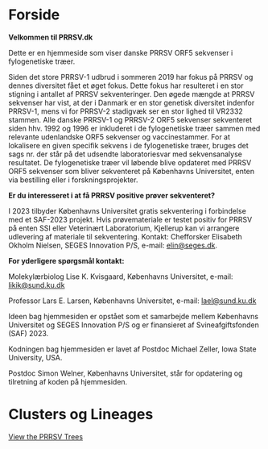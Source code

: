 # Forside

**Velkommen til PRRSV.dk**

Dette er en hjemmeside som viser danske PRRSV ORF5 sekvenser i fylogenetiske træer.

Siden det store PRRSV-1 udbrud i sommeren 2019 har fokus på PRRSV og dennes diversitet fået et øget fokus. Dette fokus har resulteret i en stor stigning i antallet af PRRSV sekventeringer.
Den øgede mængde at PRRSV sekvenser har vist, at der i Danmark er en stor genetisk diversitet indenfor PRRSV-1, mens vi for PRRSV-2 stadigvæk ser en stor lighed til VR2332 stammen.
Alle danske PRRSV-1 og PRRSV-2 ORF5 sekvenser sekventeret siden hhv. 1992 og 1996 er inkluderet i de fylogenetiske træer sammen med relevante udenlandske ORF5 sekvenser og vaccinestammer.
For at lokalisere en given specifik sekvens i de fylogenetiske træer, bruges det sags nr. der står på det udsendte laboratoriesvar med sekvensanalyse resultatet.
De fylogenetiske træer vil løbende blive opdateret med PRRSV ORF5 sekvenser som bliver sekventeret på Københavns Universitet, enten via bestilling eller i forskningsprojekter.


**Er du interesseret i at få PRRSV positive prøver sekventeret?**

I 2023 tilbyder Københavns Universitet gratis sekventering i forbindelse med et SAF-2023 projekt. Hvis prøvemateriale er testet positiv for PRRSV på enten SSI eller Veterinært Laboratorium, Kjellerup kan vi arrangere udlevering af materiale til sekventering. Kontakt: Chefforsker Elisabeth Okholm Nielsen, SEGES Innovation P/S, e-mail: elin@seges.dk.


**For yderligere spørgsmål kontakt:**

Molekylærbiolog Lise K. Kvisgaard, Københavns Universitet, e-mail: likik@sund.ku.dk

Professor Lars E. Larsen, Københavns Universitet, e-mail: lael@sund.ku.dk


Ideen bag hjemmesiden er opstået som et samarbejde mellem Københavns Universitet og SEGES Innovation P/S og er finansieret af Svineafgiftsfonden (SAF) 2023.


Kodningen bag hjemmesiden er lavet af Postdoc Michael Zeller, Iowa State University, USA.

Postdoc Simon Welner, Københavns Universitet, står for opdatering og tilretning af koden på hjemmesiden.


# Clusters og Lineages


[View the PRRSV Trees](https://prrsv.dk/search_tree.html)
